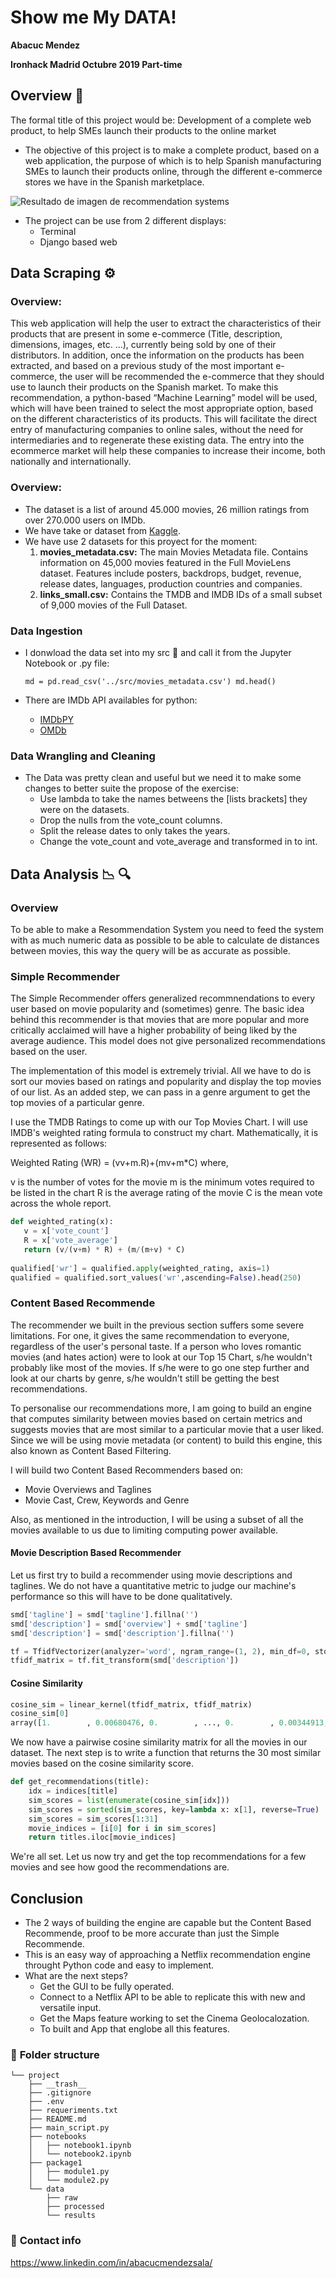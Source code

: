 # Show me My DATA! 

**Abacuc Mendez**

**Ironhack Madrid Octubre 2019 Part-time**


## Overview :eyes:

The formal title of this project would be: Development of a complete web product, to help SMEs launch their products to the online market

* The objective of this project is to make a complete product, based on a web application, the purpose of which is to help Spanish manufacturing SMEs to launch their products online, through the different e-commerce stores we have in the Spanish marketplace.

![Resultado de imagen de recommendation systems](https://miro.medium.com/max/2000/1*f2-zeAOSNB4RGlqH9emTlQ.jpeg)

* The project can be use from 2 different displays:
  - Terminal
  - Django based web

## Data Scraping :gear:

### Overview:

This web application will help the user to extract the characteristics of their products that are present in some e-commerce (Title, description, dimensions, images, etc. ...), currently being sold by one of their distributors. In addition, once the information on the products has been extracted, and based on a previous study of the most important e-commerce, the user will be recommended the e-commerce that they should use to launch their products on the Spanish market. To make this recommendation, a python-based “Machine Learning” model will be used, which will have been trained to select the most appropriate option, based on the different characteristics of its products. This will facilitate the direct entry of manufacturing companies to online sales, without the need for intermediaries and to regenerate these existing data. The entry into the ecommerce market will help these companies to increase their income, both nationally and internationally.

### Overview:

* The dataset is a list of around 45.000 movies, 26 million ratings from over 270.000 users on IMDb.
* We have take or dataset from [Kaggle](https://www.kaggle.com/rounakbanik/the-movies-dataset).
* We have use 2 datasets for this proyect for the moment:
  1. **movies_metadata.csv:** The main Movies Metadata file. Contains information on 45,000 movies featured in the Full MovieLens dataset. Features include posters, backdrops, budget, revenue, release dates, languages, production countries and companies.
  2. **links_small.csv:** Contains the TMDB and IMDB IDs of a small subset of 9,000 movies of the Full Dataset.

### Data Ingestion

* I donwload the data set into my src :file_folder: and call it from the Jupyter Notebook or .py file:

  `md = pd.read_csv('../src/movies_metadata.csv')
  md.head()`

* There are IMDb API availables for python:

  - [IMDbPY](https://pypi.org/project/IMDbPY/)
  - [OMDb](http://www.omdbapi.com/)

### Data Wrangling and Cleaning

* The Data was pretty clean and useful but we need it to make some changes to better suite the propose of the exercise:
  - Use lambda to take the names betweens the [lists brackets] they were on the datasets.
  - Drop the nulls from the vote_count columns.
  -  Split the release dates to only takes the years.
  - Change the vote_count and vote_average and transformed in to int.

## Data Analysis :chart_with_downwards_trend: :mag:

### Overview

To be able to make a Resommendation System you need to feed the system with as much numeric data as possible to be able to calculate de distances between movies, this way the query will be as accurate as possible.

### Simple Recommender

The Simple Recommender offers generalized recommnendations to every user based on movie popularity and (sometimes) genre. The basic idea behind this recommender is that movies that are more popular and more critically acclaimed will have a higher probability of being liked by the average audience. This model does not give personalized recommendations based on the user.

The implementation of this model is extremely trivial. All we have to do is sort our movies based on ratings and popularity and display the top movies of our list. As an added step, we can pass in a genre argument to get the top movies of a particular genre.

I use the TMDB Ratings to come up with our Top Movies Chart. I will use IMDB's weighted rating formula to construct my chart. Mathematically, it is represented as follows:

Weighted Rating (WR) = (vv+m.R)+(mv+m*C) where,

v is the number of votes for the movie m is the minimum votes required to be listed in the chart R is the average rating of the movie C is the mean vote across the whole report.

```python
def weighted_rating(x):    
   v = x['vote_count']    
   R = x['vote_average']    
   return (v/(v+m) * R) + (m/(m+v) * C)
 
qualified['wr'] = qualified.apply(weighted_rating, axis=1)
qualified = qualified.sort_values('wr',ascending=False).head(250)
```

### Content Based Recommende

The recommender we built in the previous section suffers some severe limitations. For one, it gives the same recommendation to everyone, regardless of the user's personal taste. If a person who loves romantic movies (and hates action) were to look at our Top 15 Chart, s/he wouldn't probably like most of the movies. If s/he were to go one step further and look at our charts by genre, s/he wouldn't still be getting the best recommendations.

To personalise our recommendations more, I am going to build an engine that computes similarity between movies based on certain metrics and suggests movies that are most similar to a particular movie that a user liked. Since we will be using movie metadata (or content) to build this engine, this also known as Content Based Filtering.

I will build two Content Based Recommenders based on:

- Movie Overviews and Taglines
- Movie Cast, Crew, Keywords and Genre

Also, as mentioned in the introduction, I will be using a subset of all the movies available to us due to limiting computing power available.

#### Movie Description Based Recommender

Let us first try to build a recommender using movie descriptions and taglines. We do not have a quantitative metric to judge our machine's performance so this will have to be done qualitatively.

```python
smd['tagline'] = smd['tagline'].fillna('')
smd['description'] = smd['overview'] + smd['tagline']
smd['description'] = smd['description'].fillna('')

tf = TfidfVectorizer(analyzer='word', ngram_range=(1, 2), min_df=0, stop_words='english')
tfidf_matrix = tf.fit_transform(smd['description'])
```

#### Cosine Similarity

```Python
cosine_sim = linear_kernel(tfidf_matrix, tfidf_matrix)
cosine_sim[0]
array([1.        , 0.00680476, 0.        , ..., 0.        , 0.00344913,\n       0.        ])
```

We now have a pairwise cosine similarity matrix for all the movies in our dataset. The next step is to write a function that returns the 30 most similar movies based on the cosine similarity score.

```python
def get_recommendations(title):
  	idx = indices[title]
    sim_scores = list(enumerate(cosine_sim[idx]))
    sim_scores = sorted(sim_scores, key=lambda x: x[1], reverse=True)
    sim_scores = sim_scores[1:31]
    movie_indices = [i[0] for i in sim_scores]
    return titles.iloc[movie_indices]
```

We're all set. Let us now try and get the top recommendations for a few movies and see how good the recommendations are.

## Conclusion

* The 2 ways of building the engine are capable but the Content Based Recommende, proof to be more accurate than just the Simple Recommende.
* This is an easy way of approaching a Netflix recommendation engine throught Python code and easy to implement.
* What are the next steps?
  - Get the GUI to be fully operated.
  - Connect to a Netflix API to be able to replicate this with new and versatile input.
  - Get the Maps feature working to set the Cinema Geolocalozation.
  - To built and App that englobe all this features.






### :file_folder: **Folder structure**
```
└── project
    ├── __trash__
    ├── .gitignore
    ├── .env
    ├── requeriments.txt
    ├── README.md
    ├── main_script.py
    ├── notebooks
    │   ├── notebook1.ipynb
    │   └── notebook2.ipynb
    ├── package1
    │   ├── module1.py
    │   └── module2.py
    └── data
        ├── raw
        ├── processed
        └── results
```


### :love_letter: **Contact info**

https://www.linkedin.com/in/abacucmendezsala/

